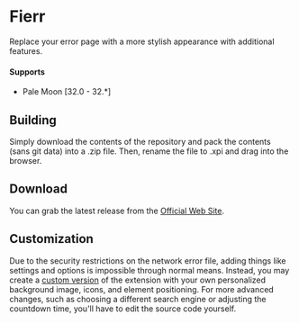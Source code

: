 # Fierr
Replace your error page with a more stylish appearance with additional features.

#### Supports
 * Pale Moon [32.0 - 32.*]

## Building
Simply download the contents of the repository and pack the contents (sans git data) into a .zip file. Then, rename the file to .xpi and drag into the browser.

## Download
You can grab the latest release from the [Official Web Site](//realityripple.com/Software/XUL/Fierr/).

## Customization
Due to the security restrictions on the network error file, adding things like settings and options is impossible through normal means. Instead, you may create a [custom version](//realityripple.com/Software/XUL/Fierr/customized.php) of the extension with your own personalized background image, icons, and element positioning. For more advanced changes, such as choosing a different search engine or adjusting the countdown time, you'll have to edit the source code yourself.
